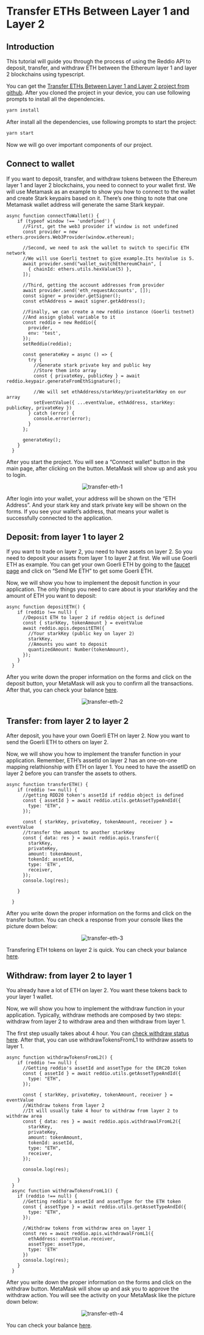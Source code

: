 # Transfer ETHs Between Layer 1 and Layer 2

## Introduction

This tutorial will guide you through the process of using the Reddio API to deposit, transfer, and withdraw ETH between the Ethereum layer 1 and layer 2 blockchains using typescript.

You can get the [Transfer ETHs Between Layer 1 and Layer 2 project from github](https://github.com/reddio-com/Tutorial-Examples/blob/master/ETH-transfer-tutorial-example/src/pages/index.tsx). After you cloned the project in your device, you can use following prompts to install all the dependencies.

```bash
yarn install
```

After install all the dependencies, use  following prompts to start the project:

```bash
yarn start
```

Now we will go over important components of our project.

## Connect to wallet

If you want to deposit, transfer, and withdraw tokens between the Ethereum layer 1 and layer 2 blockchains, you need to connect to your wallet first. We will use Metamask as an example to show you how to connect to the wallet and create Stark keypairs based on it. There’s one thing to note that one Metamask wallet address will generate the same Stark keypair. 

```tsx
async function connectToWallet() {
    if (typeof window !== 'undefined') {
      //First, get the web3 provider if window is not undefined
      const provider = new ethers.providers.Web3Provider(window.ethereum);

      //Second, we need to ask the wallet to switch to specific ETH network
      //We will use Goerli testnet to give example.Its hexValue is 5.
      await provider.send("wallet_switchEthereumChain", [
        { chainId: ethers.utils.hexValue(5) },
      ]);

      //Third, getting the account addresses from provider
      await provider.send('eth_requestAccounts', []);
      const signer = provider.getSigner();
      const ethAddress = await signer.getAddress();

      //Finally, we can create a new reddio instance (Goerli testnet) 
      //And assign global variable to it
      const reddio = new Reddio({
        provider,
        env: 'test',
      });
      setReddio(reddio);

      const generateKey = async () => {
        try {
          //Generate stark private key and public key 
          //Store them into array
          const { privateKey, publicKey } = await reddio.keypair.generateFromEthSignature();

          //We will set ethAddress/starkKey/privateStarkKey on our array
          setEventValue({ ...eventValue, ethAddress, starkKey: publicKey, privateKey })
        } catch (error) {
          console.error(error);
        }
      };

      generateKey();
    }
  }
```

After you start the project. You will see a “Connect wallet” button in the main page, after clicking on the button. MetaMask will show up and ask you to login. 

<p align="center">
  <img src="/transfer-eth-1.png" alt="transfer-eth-1"/>
</p>

After login into your wallet, your address will be shown on the “ETH Address”. And your stark key and stark private key will be shown on the forms. If you see your wallet’s address, that means your wallet is successfully connected to the application.

## Deposit: from layer 1 to layer 2

If you want to trade on layer 2, you need to have assets on layer 2. So you need to deposit your assets from layer 1 to layer 2 at first. We will use Goerli ETH as example. You can get your own Goerli ETH by going to the [faucet page](https://goerlifaucet.com/) and click on “Send Me ETH” to get some Goerli ETH.

Now, we will show you how to implement the deposit function in your application. The only things you need to care about is your starkKey and the amount of ETH you want to deposit:

```tsx
async function depositETH() {
    if (reddio !== null) {
      //Deposit ETH to layer 2 if reddio object is defined
      const { starkKey, tokenAmount } = eventValue
      await reddio.apis.depositETH({
        //Your starkKey (public key on layer 2)
        starkKey,
        //Amounts you want to deposit
        quantizedAmount: Number(tokenAmount),
      });
    }
  }
```

After you write down the proper information on the forms and click on the deposit button, your MetaMask will ask you to confirm all the transactions. After that, you can check your balance [here](/guide/getting-started/check-your-eth-erc20-nft-balance).

<p align="center">
  <img src="/transfer-eth-2.png" alt="transfer-eth-2"/>
</p>

## Transfer: from layer 2 to layer 2

After deposit, you have your own Goerli ETH on layer 2. Now you want to send the Goerli ETH to others on layer 2. 

Now, we will show you how to implement the transfer function in your application. Remember, ETH’s assetId on layer 2 has an one-on-one mapping relathionship with ETH on layer 1. You need to have the assetID on layer 2 before you can transfer the assets to others.

```tsx
async function transferETH() {
    if (reddio !== null) {
      //getting RDD20 token's assetId if reddio object is defined 
      const { assetId } = await reddio.utils.getAssetTypeAndId({
        type: "ETH",
      });

      const { starkKey, privateKey, tokenAmount, receiver } = eventValue
      //transfer the amount to another starkKey
      const { data: res } = await reddio.apis.transfer({
        starkKey,
        privateKey,
        amount: tokenAmount,
        tokenId: assetId,
        type: 'ETH',
        receiver,
      });
      console.log(res);

    }

  }
```

After you write down the proper information on the forms and click on the transfer button. You can check a response from your console likes the picture down below:

<p align="center">
  <img src="/transfer-eth-3.png" alt="transfer-eth-3"/>
</p>


Transfering ETH tokens on layer 2 is quick. You can check your balance [here](/guide/getting-started/check-your-eth-erc20-nft-balance).

## Withdraw: from layer 2 to layer 1

You already have a lot of ETH on layer 2. You want these tokens back to your layer 1 wallet. 

Now, we will show you how to implement the withdraw function in your application. Typically, withdraw methods are composed by two steps: withdraw from layer 2 to withdraw area and then withdraw from layer 1.

The first step usually takes about 4 hour. You can [check withdraw status here](https://docs.reddio.com/guide/api-reference/withdraw.html#withdrawal-status). After that, you can use withdrawTokensFromL1 to withdraw assets to layer 1.

```tsx
async function withdrawTokensFromL2() {
    if (reddio !== null) {
      //Getting reddio's assetId and assetType for the ERC20 token
      const { assetId } = await reddio.utils.getAssetTypeAndId({
        type: "ETH",
      });

      const { starkKey, privateKey, tokenAmount, receiver } = eventValue
      //Withdraw tokens from layer 2
      //It will usually take 4 hour to withdraw from layer 2 to withdraw area
      const { data: res } = await reddio.apis.withdrawalFromL2({
        starkKey,
        privateKey,
        amount: tokenAmount,
        tokenId: assetId,
        type: "ETH",
        receiver,
      });

      console.log(res);

    }
  }
  async function withdrawTokensFromL1() {
    if (reddio !== null) {
      //Getting reddio's assetId and assetType for the ETH token
      const { assetType } = await reddio.utils.getAssetTypeAndId({
        type: "ETH",
      });

      //Withdraw tokens from withdraw area on layer 1
      const res = await reddio.apis.withdrawalFromL1({
        ethAddress: eventValue.receiver,
        assetType: assetType,
        type: 'ETH'
      })
      console.log(res);
    }
  }
```

After you write down the proper information on the forms and click on the withdraw button. MetaMask will show up and ask you to approve the withdraw action. You will see the activity on your MetaMask like the picture down below:

<p align="center">
  <img src="/transfer-eth-4.png" alt="transfer-eth-4"/>
</p>


You can check your balance [here](/guide/getting-started/check-your-eth-erc20-nft-balance).